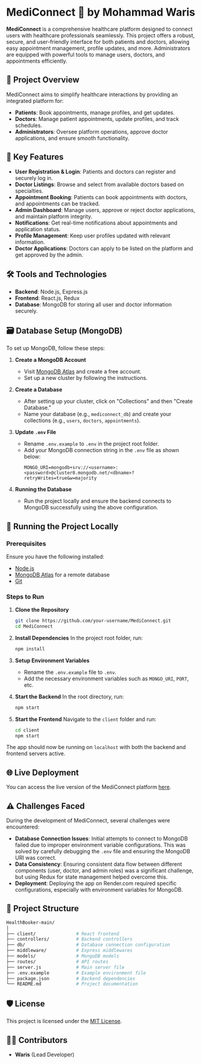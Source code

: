 # MediConnect 🏥 by Mohammad Waris

**MediConnect** is a comprehensive healthcare platform designed to connect users with healthcare professionals seamlessly. This project offers a robust, secure, and user-friendly interface for both patients and doctors, allowing easy appointment management, profile updates, and more. Administrators are equipped with powerful tools to manage users, doctors, and appointments efficiently.

## 🌟 Project Overview

MediConnect aims to simplify healthcare interactions by providing an integrated platform for:

- **Patients**: Book appointments, manage profiles, and get updates.
- **Doctors**: Manage patient appointments, update profiles, and track schedules.
- **Administrators**: Oversee platform operations, approve doctor applications, and ensure smooth functionality.

## 🔧 Key Features

- **User Registration & Login**: Patients and doctors can register and securely log in.
- **Doctor Listings**: Browse and select from available doctors based on specialties.
- **Appointment Booking**: Patients can book appointments with doctors, and appointments can be tracked.
- **Admin Dashboard**: Manage users, approve or reject doctor applications, and maintain platform integrity.
- **Notifications**: Get real-time notifications about appointments and application status.
- **Profile Management**: Keep user profiles updated with relevant information.
- **Doctor Applications**: Doctors can apply to be listed on the platform and get approved by the admin.

## 🛠️ Tools and Technologies

- **Backend**: Node.js, Express.js
- **Frontend**: React.js, Redux
- **Database**: MongoDB for storing all user and doctor information securely.


## 🗃️ Database Setup (MongoDB)

To set up MongoDB, follow these steps:

1. **Create a MongoDB Account**  
   - Visit [MongoDB Atlas](https://www.mongodb.com/cloud/atlas/register) and create a free account.
   - Set up a new cluster by following the instructions.

2. **Create a Database**  
   - After setting up your cluster, click on "Collections" and then "Create Database."
   - Name your database (e.g., `mediconnect_db`) and create your collections (e.g., `users`, `doctors`, `appointments`).

3. **Update `.env` File**  
   - Rename `.env.example` to `.env` in the project root folder.
   - Add your MongoDB connection string in the `.env` file as shown below:
     ```
     MONGO_URI=mongodb+srv://<username>:<password>@cluster0.mongodb.net/<dbname>?retryWrites=true&w=majority
     ```

4. **Running the Database**  
   - Run the project locally and ensure the backend connects to MongoDB successfully using the above configuration.

## 🚀 Running the Project Locally

### Prerequisites

Ensure you have the following installed:

- [Node.js](https://nodejs.org/en/)
- [MongoDB Atlas](https://www.mongodb.com/cloud/atlas/register) for a remote database
- [Git](https://git-scm.com/)

### Steps to Run

1. **Clone the Repository**
   ```bash
   git clone https://github.com/your-username/MediConnect.git
   cd MediConnect
   ```

2. **Install Dependencies**
   In the project root folder, run:
   ```bash
   npm install
   ```

3. **Setup Environment Variables**
   - Rename the `.env.example` file to `.env`.
   - Add the necessary environment variables such as `MONGO_URI`, `PORT`, etc.

4. **Start the Backend**
   In the root directory, run:
   ```bash
   npm start
   ```

5. **Start the Frontend**
   Navigate to the `client` folder and run:
   ```bash
   cd client
   npm start
   ```

The app should now be running on `localhost` with both the backend and frontend servers active.

## 🌐 Live Deployment

You can access the live version of the MediConnect platform [here](https://mediconnect.onrender.com).

## ⚠️ Challenges Faced

During the development of MediConnect, several challenges were encountered:

- **Database Connection Issues**: Initial attempts to connect to MongoDB failed due to improper environment variable configurations. This was solved by carefully debugging the `.env` file and ensuring the MongoDB URI was correct.
- **Data Consistency**: Ensuring consistent data flow between different components (user, doctor, and admin roles) was a significant challenge, but using Redux for state management helped overcome this.
- **Deployment**: Deploying the app on Render.com required specific configurations, especially with environment variables for MongoDB.

## 📂 Project Structure

```bash
HealthBooker-main/
│
├── client/               # React frontend
├── controllers/          # Backend controllers
├── db/                   # Database connection configuration
├── middleware/           # Express middlewares
├── models/               # MongoDB models
├── routes/               # API routes
├── server.js             # Main server file
├── .env.example          # Example environment file
├── package.json          # Backend dependencies
└── README.md             # Project documentation
```

## 🛡️ License

This project is licensed under the [MIT License](https://opensource.org/licenses/MIT).

## 🧑‍💻 Contributors

- **Waris** (Lead Developer)

